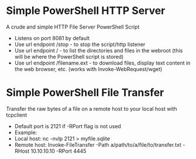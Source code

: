 # Simple PowerShell HTTP Server
A crude and simple HTTP File Server PowerShell Script

* Listens on port 8081 by default
* Use url endpoint /stop - to stop the script/http listener
* Use url endpoint / - to list the directories and files in the webroot (this will be where the PowerShell script is stored)
* Use url endpoint /filename.ext - to download files, display text content in the web browser, etc. (works with Invoke-WebRequest/wget)

# Simple PowerShell File Transfer
Transfer the raw bytes of a file on a remote host to your local host with tcpclient

* Default port is 2121 if -RPort flag is not used
* Example:
*   Local host: nc -nvlp 2121 > myfile.sqlite
*   Remote host: Invoke-FileTransfer -Path a/path/to/a/file/to/transfer.txt -RHost 10.10.10.10 -RPort 4445

